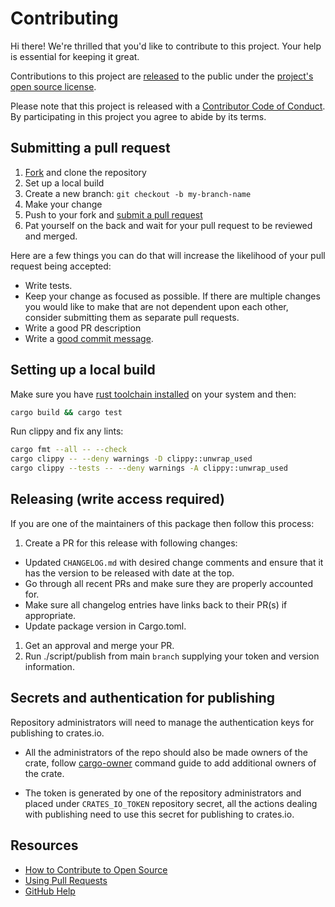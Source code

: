 # Contributing

[fork]: https://github.com/github/metrics-exporter-statsd/fork
[pr]: https://github.com/github/metrics-exporter-statsd/compare
[code-of-conduct]: CODE_OF_CONDUCT.md

Hi there! We're thrilled that you'd like to contribute to this project. Your help is essential for keeping it great.

Contributions to this project are [released](https://help.github.com/articles/github-terms-of-service/#6-contributions-under-repository-license) to the public under the [project's open source license](LICENSE.md).

Please note that this project is released with a [Contributor Code of Conduct][code-of-conduct]. By participating in this project you agree to abide by its terms.

## Submitting a pull request

1. [Fork][fork] and clone the repository
1. Set up a local build
1. Create a new branch: `git checkout -b my-branch-name`
1. Make your change
1. Push to your fork and [submit a pull request][pr]
1. Pat yourself on the back and wait for your pull request to be reviewed and merged.

Here are a few things you can do that will increase the likelihood of your pull request being accepted:

* Write tests.
* Keep your change as focused as possible. If there are multiple changes you would like to make that are not dependent upon each other, consider submitting them as separate pull requests.
* Write a good PR description
* Write a [good commit message](https://tbaggery.com/2008/04/19/a-note-about-git-commit-messages.html).

## Setting up a local build

Make sure you have [rust toolchain installed](https://www.rust-lang.org/tools/install) on your system and then:

```sh 
cargo build && cargo test
```

Run clippy and fix any lints:

```sh
cargo fmt --all -- --check
cargo clippy -- --deny warnings -D clippy::unwrap_used
cargo clippy --tests -- --deny warnings -A clippy::unwrap_used
```

## Releasing (write access required)

If you are one of the maintainers of this package then follow this process:

1. Create a PR for this release with following changes:
  - Updated `CHANGELOG.md` with desired change comments and ensure that it has the version to be released with date at the top.
  - Go through all recent PRs and make sure they are properly accounted for.
  - Make sure all changelog entries have links back to their PR(s) if appropriate.
  - Update package version in Cargo.toml.
1. Get an approval and merge your PR.
1. Run ./script/publish from main `branch` supplying your token and version information.
    
## Secrets and authentication for publishing

Repository administrators will need to manage the authentication keys for publishing to crates.io.

- All the administrators of the repo should also be made owners of the crate, follow [cargo-owner](https://doc.rust-lang.org/cargo/commands/cargo-owner.html) command guide to add additional owners of the crate.  

- The token is generated by one of the repository administrators and placed under `CRATES_IO_TOKEN` repository secret, all the actions dealing with publishing need to use this secret for publishing to crates.io.


## Resources

* [How to Contribute to Open Source](https://opensource.guide/how-to-contribute/)
* [Using Pull Requests](https://help.github.com/articles/about-pull-requests/)
* [GitHub Help](https://help.github.com)
